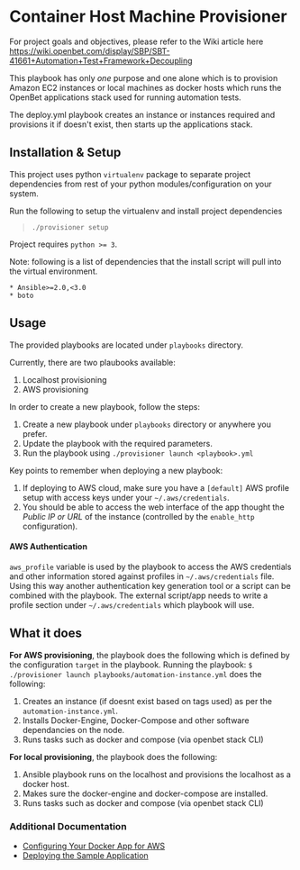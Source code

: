 # Container Host Machine Provisioner

For project goals and objectives, please refer to the Wiki article here
https://wiki.openbet.com/display/SBP/SBT-41661+Automation+Test+Framework+Decoupling 

This playbook has only *one* purpose and one alone which is to provision 
Amazon EC2 instances or local machines as docker hosts which runs the OpenBet applications stack used
for running automation tests.

The deploy.yml playbook creates an instance or instances required and provisions it 
if doesn't exist, then starts up the applications stack.


## Installation & Setup

This project uses python `virtualenv` package to separate project dependencies
from rest of your python modules/configuration on your system.

Run the following to setup the virtualenv and install project dependencies

> `./provisioner setup`

Project requires `python >= 3`.

Note: following is a list of dependencies that the install script will pull into
the virtual environment.

    * Ansible>=2.0,<3.0
    * boto

## Usage

The  provided playbooks are located under `playbooks` directory.

Currently, there are two plaubooks available:
1. Localhost provisioning
2. AWS provisioning

In order to create a new playbook, follow the steps:
1. Create a new playbook under `playbooks` directory or anywhere you prefer.
2. Update the playbook with the required parameters.
3. Run the playbook using `./provisioner launch <playbook>.yml`

Key points to remember when deploying a new playbook:
1. If deploying to AWS cloud, make sure you have a `[default]` AWS profile setup with access keys under your 
 `~/.aws/credentials`.
2. You should be able to access the web interface of the app thought the 
 _Public IP or URL_ of the instance (controlled by the `enable_http` configuration).

#### AWS Authentication

`aws_profile` variable is used by the playbook to access the AWS credentials and
other information stored against profiles in `~/.aws/credentials` file. 
Using this way another authentication key generation tool or a script can be 
combined with the playbook. The external script/app needs to write a 
profile section under `~/.aws/credentials` which playbook will use. 


## What it does

**For AWS provisioning**, the playbook does the following which is defined by the configuration `target` in the playbook.
Running the playbook: `$ ./provisioner launch playbooks/automation-instance.yml` does the following:

1. Creates an instance (if doesnt exist based on tags used) as per the `automation-instance.yml`.
2. Installs Docker-Engine, Docker-Compose and other software dependancies on the node.
3. Runs tasks such as docker and compose (via openbet stack CLI)

**For local provisioning**, the playbook does the following:
1. Ansible playbook runs on the localhost and provisions the localhost as a docker host.
2. Makes sure the docker-engine and docker-compose are installed.
3. Runs tasks such as docker and compose (via openbet stack CLI)

### Additional Documentation

* [Configuring Your Docker App for AWS](docs/aws-docker-app-configuration.md)
* [Deploying the Sample Application](docs/sample-app-deployment.md)
